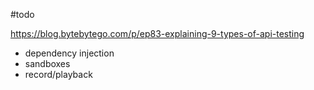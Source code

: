 #todo 

https://blog.bytebytego.com/p/ep83-explaining-9-types-of-api-testing

- dependency injection
- sandboxes
- record/playback
